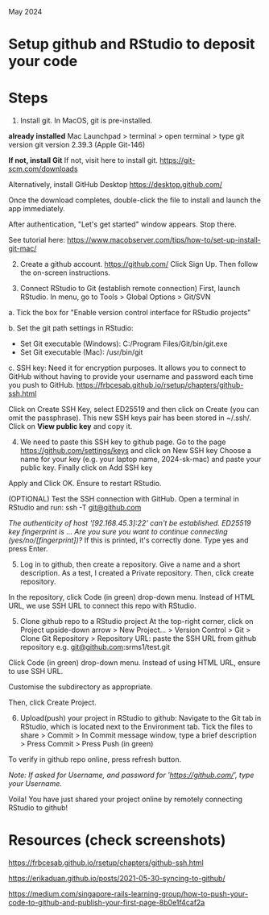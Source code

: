 May 2024

# Setup github and RStudio to deposit your code

# Steps
1. Install git.
In MacOS, git is pre-installed.

**already installed**
Mac Launchpad > terminal > open terminal > type git version
git version 2.39.3 (Apple Git-146)

**If not, install Git**
If not, visit here to install git.
https://git-scm.com/downloads

Alternatively, install GitHub Desktop
https://desktop.github.com/

Once the download completes, double-click the file to install and launch the app immediately.

After authentication, "Let's get started" window appears. Stop there.

See tutorial here:
https://www.macobserver.com/tips/how-to/set-up-install-git-mac/

2. Create a github account.
https://github.com/
Click Sign Up.
Then follow the on-screen instructions.

3. Connect RStudio to Git
(establish remote connection)
First, launch RStudio.
In menu, go to Tools  > Global Options > Git/SVN

a. Tick the box for "Enable version control interface for RStudio projects"

b. Set the git path settings in RStudio:
- Set Git executable (Windows):
  C:/Program Files/Git/bin/git.exe
- Set Git executable (Mac):
  /usr/bin/git

c. SSH key:
Need it for encryption purposes.
It allows you to connect to GitHub without having to provide your username and password each time you push to GitHub.
https://frbcesab.github.io/rsetup/chapters/github-ssh.html

Click on Create SSH Key, select ED25519 and then click on Create (you can omit the passphrase). This new SSH keys pair has been stored in ~/.ssh/.
Click on **View public key** and copy it.

4. We need to paste this SSH key to github page.
Go to the page https://github.com/settings/keys and click on New SSH key Choose a name for your key (e.g. your laptop name, 2024-sk-mac) and paste your public key. Finally click on Add SSH key

Apply and Click OK. Ensure to restart RStudio.

(OPTIONAL) Test the SSH connection with GitHub.
Open a terminal in RStudio and run:
ssh -T git@github.com

*The authenticity of host '[92.168.45.3]:22' can't be established.
ED25519 key fingerprint is ...
Are you sure you want to continue connecting (yes/no/[fingerprint])?*
If this is printed, it's correctly done.  Type yes and press Enter.


5. Log in to github, then create a repository.
Give a name and a short description.
As a test, I created a Private repository.
Then, click create repository.

In the repository, click Code (in green) drop-down menu.
Instead of HTML URL, we use SSH URL to connect this repo with RStudio.

5. Clone github repo to a RStudio project
At the top-right corner, click on Project upside-down arrow >
 New Project... > Version Control > Git >
 Clone Git Repository >
 Repository URL:
 paste the SSH URL from github repository
   e.g. git@github.com:srms1/test.git

Click Code (in green) drop-down menu.
Instead of using HTML URL, ensure to use SSH URL.

Customise the subdirectory as appropriate.

Then, click Create Project.

6. Upload(push) your project in RStudio to github:
Navigate to the Git tab in RStudio, which is located next to the Environment tab.
Tick the files to share > Commit >
In Commit message window, type a brief description >
Press Commit > Press Push (in green)

To verify in github repo online, press refresh button.

*Note: If asked for Username, and password for 'https://github.com/', type your Username.*

Voila! You have just shared your project online by remotely connecting RStudio to github!

# Resources (check screenshots)
https://frbcesab.github.io/rsetup/chapters/github-ssh.html

https://erikaduan.github.io/posts/2021-05-30-syncing-to-github/

https://medium.com/singapore-rails-learning-group/how-to-push-your-code-to-github-and-publish-your-first-page-8b0e1f4caf2a
